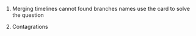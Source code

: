 1. Merging timelines
cannot found branches names
use the card to solve the question

2. Contagrations
